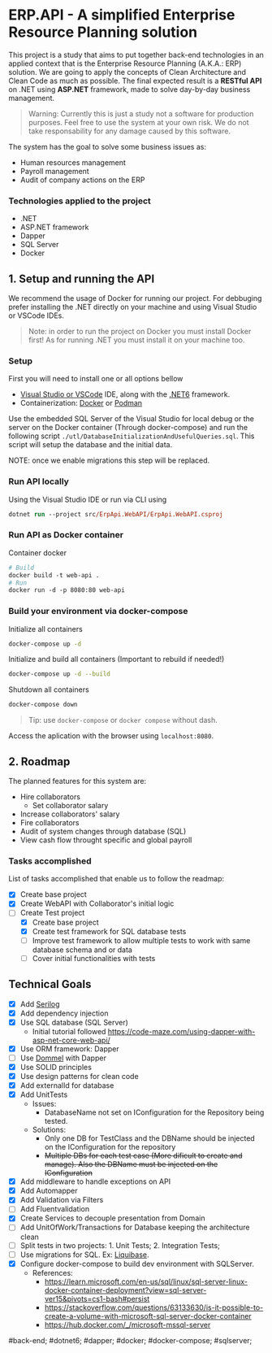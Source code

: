 # ERP.API - A simplified Enterprise Resource Planning solution
This project is a study that aims to put together back-end technologies in an applied context that is the Enterprise Resource Planning (A.K.A.: ERP) solution. We are going to apply the concepts of Clean Architecture and Clean Code as much as possible.
The final expected result is a **RESTful API** on .NET using **ASP.NET** framework, made to solve day-by-day business management.

> Warning: Currently this is just a study not a software for production purposes. Feel free to use the system at your own risk. We do not take responsability for any damage caused by this software.

The system has the goal to solve some business issues as:
- Human resources management
- Payroll management
- Audit of company actions on the ERP

### Technologies applied to the project
- .NET
- ASP.NET framework
- Dapper
- SQL Server
- Docker

## 1. Setup and running the API
We recommend the usage of Docker for running our project. For debbuging prefer installing the .NET directly on your machine and using Visual Studio or VSCode IDEs.

> Note: in order to run the project on Docker you must install Docker first! As for running .NET you must install it on your machine too.

### Setup
First you will need to install one or all options bellow
- [Visual Studio or VSCode](https://visualstudio.microsoft.com/) IDE, along with the [.NET6](https://dotnet.microsoft.com/en-us/) framework.
- Containerization: [Docker](https://www.docker.com/) or [Podman](https://podman.io/)

Use the embedded SQL Server of the Visual Studio for local debug or the server on the Docker container (Through docker-compose) and run the following script `./utl/DatabaseInitializationAndUsefulQueries.sql`. This script will setup the database and the initial data.

NOTE: once we enable migrations this step will be replaced.

### Run API locally
Using the Visual Studio IDE or run via CLI using
```ps
dotnet run --project src/ErpApi.WebAPI/ErpApi.WebAPI.csproj
```

### Run API as Docker container
Container docker
```dockerfile
# Build
docker build -t web-api .
# Run
docker run -d -p 8080:80 web-api
```
### Build your environment via docker-compose

Initialize all containers
```bash
docker-compose up -d
```
Initialize and build all containers (Important to rebuild if needed!)
```bash
docker-compose up -d --build
```
Shutdown all containers
```bash
docker-compose down
```
> Tip: use `docker-compose` or `docker compose` without dash.

Access the aplication with the browser using `localhost:8080`.

## 2. Roadmap
The planned features for this system are:
* Hire collaborators
    * Set collaborator salary
* Increase collaborators' salary
* Fire collaborators
* Audit of system changes through database (SQL)
* View cash flow throught specific and global payroll

### Tasks accomplished
List of tasks accomplished that enable us to follow the readmap:
- [x] Create base project
- [x] Create WebAPI with Collaborator's initial logic
- [ ] Create Test project
    - [x] Create base project
    - [x] Create test framework for SQL database tests
    - [ ] Improve test framework to allow multiple tests to work with same database schema and or data
    - [ ] Cover initial functionalities with tests

## Technical Goals
- [x] Add [Serilog](https://serilog.net/)
- [X] Add dependency injection
- [X] Use SQL database (SQL Server)
    - Initial tutorial followed https://code-maze.com/using-dapper-with-asp-net-core-web-api/
- [X] Use ORM framework: Dapper
- [ ] Use [Dommel](https://github.com/henkmollema/Dommel) with Dapper
- [X] Use SOLID principles
- [X] Use design patterns for clean code
- [X] Add externalId for database
- [X] Add UnitTests
    - Issues:
        - DatabaseName not set on IConfiguration for the Repository being tested.
    - Solutions:
        - Only one DB for TestClass and the DBName should be injected on the IConfiguration for the repository
        - ~~Multiple DBs for each test case (More dificult to create and manage). Also the DBName must be injected on the IConfiguration~~
- [X] Add middleware to handle exceptions on API
- [X] Add Automapper
- [X] Add Validation via Filters
- [ ] Add Fluentvalidation
- [X] Create Services to decouple presentation from Domain
- [ ] Add UnitOfWork/Transactions for Database keeping the architecture clean
- [ ] Split tests in two projects: 1. Unit Tests; 2. Integration Tests;
- [ ] Use migrations for SQL. Ex: [Liquibase](https://www.liquibase.org/).
- [X] Configure docker-compose to build dev environment with SQLServer.
    - References:
        - https://learn.microsoft.com/en-us/sql/linux/sql-server-linux-docker-container-deployment?view=sql-server-ver15&pivots=cs1-bash#persist
        - https://stackoverflow.com/questions/63133630/is-it-possible-to-create-a-volume-with-microsoft-sql-server-docker-container
        - https://hub.docker.com/_/microsoft-mssql-server


#back-end; #dotnet6; #dapper; #docker; #docker-compose; #sqlserver;
